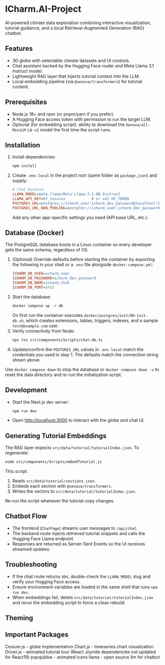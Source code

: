 # ICharm.AI-Project

AI-powered climate data exploration combining interactive visualization, tutorial guidance, and a local Retrieval-Augmented Generation (RAG) chatbot.

## Features

- 3D globe with selectable climate datasets and UI controls.
- Chat assistant backed by the Hugging Face router and Meta Llama 3.1 Instruct model.
- Lightweight RAG layer that injects tutorial context into the LLM.
- Local embedding pipeline (via `@xenova/transformers`) for tutorial content.

## Prerequisites

- Node.js 18+ and npm (or pnpm/yarn if you prefer).
- A Hugging Face access token with permission to run the target LLM.
- Optional (for embedding script): ability to download the `Xenova/all-MiniLM-L6-v2` model the first time the script runs.

## Installation

1. Install dependencies:
   ```bash
   npm install
   ```
2. Create `.env.local` in the project root (same folder as `package.json`) and supply:
   ```ini
   # Chat backend
   LLAMA_MODEL=meta-llama/Meta-Llama-3.1-8B-Instruct
   LLAMA_API_KEY=hf_xxxxxxx            # or set HF_TOKEN
   POSTGRES_URL=postgres://icharm_user:icharm_dev_password@localhost:5432/icharm_chat
   POSTGRES_URL_NON_POOLING=postgres://icharm_user:icharm_dev_password@localhost:5432/icharm_chat
   ```
   Add any other app-specific settings you need (API base URL, etc.).

## Database (Docker)

The PostgreSQL database boots in a Linux container so every developer gets the same schema, regardless of OS.

1. (Optional) Override defaults before starting the container by exporting the following in your shell or a `.env` file alongside `docker-compose.yml`:
   ```ini
   ICHARM_DB_USER=icharm_user
   ICHARM_DB_PASSWORD=icharm_dev_password
   ICHARM_DB_NAME=icharm_chat
   ICHARM_DB_PORT=5432
   ```
2. Start the database:
   ```bash
   docker compose up -d db
   ```
   On first run the container executes `docker/postgres/init/00-init-db.sh`, which creates extensions, tables, triggers, indexes, and a sample `test@example.com` user.
3. Verify connectivity from Node:
   ```bash
   npx tsx src/components/Scripts/chat-db.ts
   ```
4. Update/confirm the `POSTGRES_URL` values in `.env.local` match the credentials you used in step 1. The defaults match the connection string shown above.

Use `docker compose down` to stop the database or `docker compose down -v` to reset the data directory and re-run the initialization script.

## Development

- Start the Next.js dev server:
  ```bash
  npm run dev
  ```
- Open <http://localhost:3000> to interact with the globe and chat UI.

## Generating Tutorial Embeddings

The RAG layer expects `src/data/tutorial/tutorialIndex.json`. To regenerate:

```bash
node src/components/Scripts/embedTutorial.js
```

This script:

1. Reads `src/data/tutorial/sections.json`.
2. Embeds each section with `@xenova/transformers`.
3. Writes the vectors to `src/data/tutorial/tutorialIndex.json`.

Re-run the script whenever the tutorial copy changes.

## Chatbot Flow

- The frontend (`ChatPage`) streams user messages to `/api/chat`.
- The backend route injects retrieved tutorial snippets and calls the Hugging Face Llama endpoint.
- Responses are returned as Server-Sent Events so the UI receives streamed updates.

## Troubleshooting

- If the chat route returns `404`, double-check the `LLAMA_MODEL` slug and verify your Hugging Face access.
- Ensure environment variables are loaded in the same shell that runs `npm run dev`.
- When embeddings fail, delete `src/data/tutorial/tutorialIndex.json` and rerun the embedding script to force a clean rebuild.

## Theming

## Important Packages

Cesium.js - globe implementation
Chart.js - timeseries chart visualization
Driver.js - animated tutorial tour (React Joyride dependencies not updated for React19)
pqoqubbw - animated icons
llama - open source llm for chatbot
